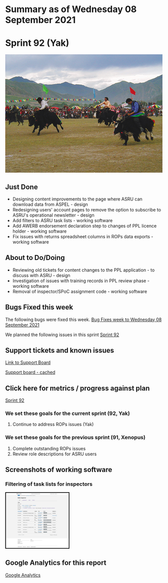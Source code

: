 # Summary as of Wednesday 08 September 2021 


# Sprint 92 (Yak)

![Yak racing](graphs/yak2.jpg)

## Just Done
* Designing content improvements to the page where ASRU can download data from ASPEL - design
* Redesigning users' account pages to remove the option to subscribe to ASRU's operational newsletter - design
* Add filters to ASRU task lists - working software
* Add AWERB endorsement declaration step to changes of PPL licence holder - working software
* Fix issues with returns spreadsheet columns in ROPs data exports - working software

## About to Do/Doing
* Reviewing old tickets for content changes to the PPL application - to discuss with ASRU - design
* Investigation of issues with training records in PPL review phase - working software
* Removal of inspector/SPoC assignment code - working software

## Bugs Fixed this week
The following bugs were fixed this week.
[Bug Fixes week to Wednesday 08 September 2021](graphs/bugs08092021.png)

We planned the following issues in this sprint 
[Sprint 92](graphs/sprint08092021.png)

## Support tickets and known issues
[Link to Support Board](https://collaboration.homeoffice.gov.uk/jira/secure/RapidBoard.jspa?rapidView=1717&selectedIssue=ASSB-253)

[Support board - cached](graphs/supportBoard08092021.png)

## Click here for metrics / progress against plan
[Sprint 92](graphs/progress08092021.png)


### We set these goals for the current sprint (92, Yak)
1) Continue to address ROPs issues (Yak)

### We set these goals for the previous sprint (91, Xenopus)
1) Complete outstanding ROPs issues 
2) Review role descriptions for ASRU users

## Screenshots of working software
### Filtering of task lists for inspectors
<a href="graphs/proto1_08092021.png"><img src="graphs/proto1_08092021.png" alt="HTML5 Icon" width="200" style="border:2px solid black"></a>
<br>


## Google Analytics for this report
[Google Analytics](graphs/GA08092021.png)

